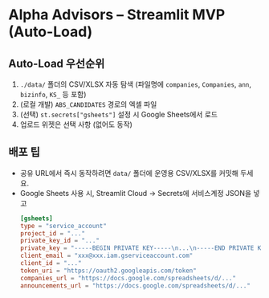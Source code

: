 # Alpha Advisors – Streamlit MVP (Auto-Load)

## Auto-Load 우선순위
1) `./data/` 폴더의 CSV/XLSX 자동 탐색 (파일명에 `companies`, `Companies`, `ann`, `bizinfo`, `KS_` 등 포함)
2) (로컬 개발) `ABS_CANDIDATES` 경로의 엑셀 파일
3) (선택) `st.secrets["gsheets"]` 설정 시 Google Sheets에서 로드
4) 업로드 위젯은 선택 사항 (없어도 동작)

## 배포 팁
- 공유 URL에서 즉시 동작하려면 `data/` 폴더에 운영용 CSV/XLSX를 커밋해 두세요.
- Google Sheets 사용 시, Streamlit Cloud → Secrets에 서비스계정 JSON을 넣고
  ```toml
  [gsheets]
  type = "service_account"
  project_id = "..."
  private_key_id = "..."
  private_key = "-----BEGIN PRIVATE KEY-----\n...\n-----END PRIVATE KEY-----\n"
  client_email = "xxx@xxx.iam.gserviceaccount.com"
  client_id = "..."
  token_uri = "https://oauth2.googleapis.com/token"
  companies_url = "https://docs.google.com/spreadsheets/d/..."
  announcements_url = "https://docs.google.com/spreadsheets/d/..."
  ```
